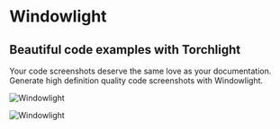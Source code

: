 # Windowlight

## Beautiful code examples with Torchlight

Your code screenshots deserve the same love as your documentation. Generate high definition quality code screenshots with Windowlight.

![Windowlight](https://github.com/caendesilva/Windowlight/assets/95144705/722dcea3-ef7d-4792-9635-6b3384b59136)

![Windowlight](https://github.com/caendesilva/Windowlight/assets/95144705/5c468d1d-35cd-4626-882e-bbbb4fb7f3fb)
